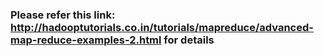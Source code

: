 ### Please refer this link: http://hadooptutorials.co.in/tutorials/mapreduce/advanced-map-reduce-examples-2.html for details
